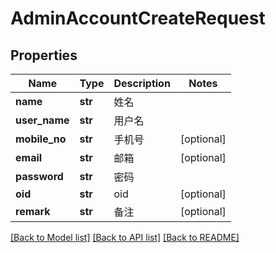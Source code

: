 # AdminAccountCreateRequest

## Properties
Name | Type | Description | Notes
------------ | ------------- | ------------- | -------------
**name** | **str** | 姓名 | 
**user_name** | **str** | 用户名 | 
**mobile_no** | **str** | 手机号 | [optional] 
**email** | **str** | 邮箱 | [optional] 
**password** | **str** | 密码 | 
**oid** | **str** | oid | [optional] 
**remark** | **str** | 备注 | [optional] 

[[Back to Model list]](../README.md#documentation-for-models) [[Back to API list]](../README.md#documentation-for-api-endpoints) [[Back to README]](../README.md)

